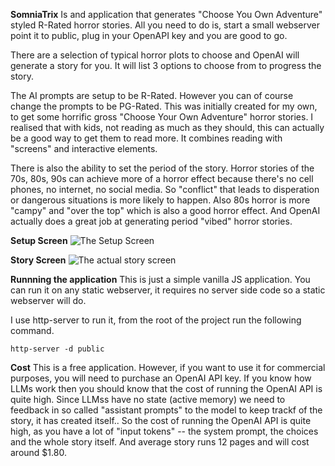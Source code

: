 **SomniaTrix**
Is and application that generates "Choose You Own Adventure" styled R-Rated horror stories.
All you need to do is, start a small webserver point it to public, plug in your OpenAPI key and you are good to go.

There are a selection of typical horror plots to choose and OpenAI will generate a story for you. It will list 3 options to choose from to progress the story.

The AI prompts are setup to be R-Rated. However you can of course change the prompts to be PG-Rated. This was initially created for my own, to get some horrific gross "Choose Your Own Adventure" horror stories. 
I realised that with kids, not reading as much as they should, this can actually be a good way to get them to read more. It combines reading with "screens" and interactive elements.

There is also the ability to set the period of the story. Horror stories of the 70s, 80s, 90s can achieve more of a horror effect because there's no cell phones, no internet, no social media. So "conflict" that leads to disperation or dangerous situations is more likely to happen. Also 80s horror is more "campy" and "over the top" which is also a good horror effect. And OpenAI actually does a great job at generating period "vibed" horror stories.

**Setup Screen**
![The Setup Screen](images/pic1.png "Setup Screen")

**Story Screen**
![The actual story screen](./images/pic2.png "Story Screen")

**Runnning the application**
This is just a simple vanilla JS application. You can run it on any static webserver, it requires no server side code so a static webserver will do.

I use http-server to run it, from the root of the project run the following command.
```
http-server -d public
```

**Cost**
This is a free application. However, if you want to use it for commercial purposes, you will need to purchase an OpenAI API key.
If you know how LLMs work then you should know that the cost of running the OpenAI API is quite high. Since LLMss have no state (active memory) we need to feedback in so called "assistant prompts" to the model to keep trackf of the story, it has created itself.. So the cost of running the OpenAI API is quite high, as you have a lot of "input tokens" -- the system prompt, the choices and the whole story itself.
And average story runs 12 pages and will cost around $1.80.

